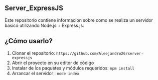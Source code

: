 ## Server_ExpressJS 

Este repositorio contiene informacion sobre como se realiza un servidor basicó utilizando Node.js + Express.js.

## ¿Cómo usarlo?

1.  Clonar el repositorio: `https://github.com/Aleejandro26/server-expressjs`
2.  Abrir el proyecto en su editor de código 
3.  Instalar de los paquetes y módulos requeridos:  `npm install`
4.  Arrancar el servidor :  `node index`

